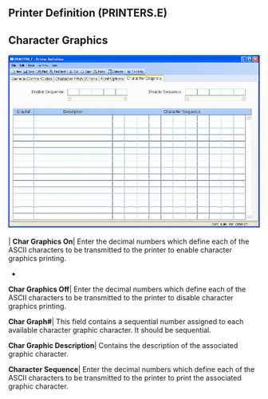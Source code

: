 ## Printer Definition (PRINTERS.E)
<PageHeader />

## Character Graphics

![](./PRINTERS-E-4.jpg)

| **Char Graphics On**|  Enter the decimal numbers which define each of the
ASCII characters to be transmitted to the printer to enable character graphics
printing.

-  
**Char Graphics Off**|  Enter the decimal numbers which define each of the
ASCII characters to be transmitted to the printer to disable character
graphics printing.

**Char Graph#**|  This field contains a sequential number assigned to each
available character graphic character. It should be sequential.

**Char Graphic Description**|  Contains the description of the associated
graphic character.

**Character Sequence**|  Enter the decimal numbers which define each of the
ASCII characters to be transmitted to
the printer to print the associated graphic character.


<badge text= "Version 8.10.57 " vertical="middle" />

<PageFooter />
